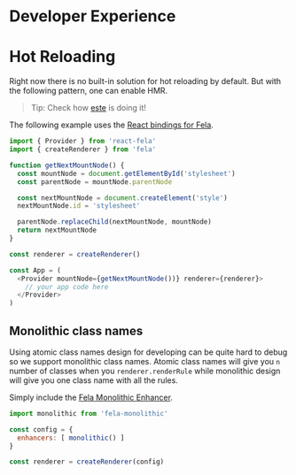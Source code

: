 # Developer Experience
# Hot Reloading

Right now there is no built-in solution for hot reloading by default.
But with the following pattern, one can enable HMR.

> Tip: Check how [este](https://github.com/este/este/blob/c7e1138e51be6a8c27ba534dc8ecd0c74a695a57/src/browser/app/Root.js#L13) is doing it!

The following example uses the [React bindings for Fela](https://github.com/rofrischmann/fela/tree/master/packages/react-fela).

```javascript
import { Provider } from 'react-fela'
import { createRenderer } from 'fela'

function getNextMountNode() {
  const mountNode = document.getElementById('stylesheet')
  const parentNode = mountNode.parentNode

  const nextMountNode = document.createElement('style')
  nextMountNode.id = 'stylesheet'

  parentNode.replaceChild(nextMountNode, mountNode)
  return nextMountNode
}

const renderer = createRenderer()

const App = (
  <Provider mountNode={getNextMountNode())} renderer={renderer}>
    // your app code here
  </Provider>
)
```

## Monolithic class names
Using atomic class names design for developing can be quite hard to debug so we support monolithic class names.
Atomic class names will give you `n` number of classes when you `renderer.renderRule` while monolithic design will give you one class name with all the rules.

Simply include the [Fela Monolithic Enhancer](https://github.com/rofrischmann/fela/tree/master/packages/fela-monolithic).

```javascript
import monolithic from 'fela-monolithic'

const config = {
  enhancers: [ monolithic() ]
}

const renderer = createRenderer(config)
```
